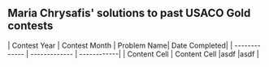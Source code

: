 ## Maria Chrysafis' solutions to past USACO Gold contests
| Contest Year  | Contest Month | Problem Name| Date Completed|
| ------------- | ------------- | ------------|
| Content Cell  | Content Cell  |asdf |asdf |
